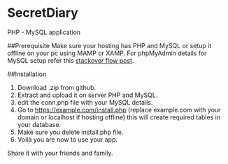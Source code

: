 # SecretDiary
PHP - MySQL application 

##Prerequisite
Make sure your hosting has PHP and MySQL or setup it offline on your pc using MAMP or XAMP. 
For phpMyAdmin details for MySQL setup refer this [stackover flow post](http://stackoverflow.com/a/26577761). 

##Installation

1. Download .zip from github.
2. Extract and upload it on server PHP and MySQL.
3. edit the conn.php file with your MySQL details.
4. Go to https://example.com/install.php (replace example.com with your domain or localhost if hosting offline) this will create required tables in your database.
5. Make sure you delete install.php file.
6. Voilà you are now to use your app.

Share it with your friends and family.
